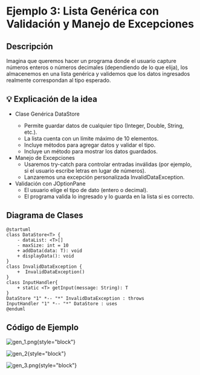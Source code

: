 # Ejemplo 3: Lista Genérica con Validación y Manejo de Excepciones

## Descripción

Imagina que queremos hacer un programa donde el usuario capture números enteros o números decimales (dependiendo de lo
que elija), los almacenemos en una lista genérica y validemos que los datos ingresados realmente correspondan al tipo
esperado.

## 💡 Explicación de la idea

* Clase Genérica DataStore<T>
    * Permite guardar datos de cualquier tipo (Integer, Double, String, etc.).
    * La lista cuenta con un límite máximo de 10 elementos.
    * Incluye métodos para agregar datos y validar el tipo.
    * Incluye un método para mostrar los datos guardados.
* Manejo de Excepciones
    * Usaremos try-catch para controlar entradas inválidas (por ejemplo, si el usuario escribe letras en lugar de
      números).
    * Lanzaremos una excepción personalizada InvalidDataException.
* Validación con JOptionPane
    * El usuario elige el tipo de dato (entero o decimal).
    * El programa valida lo ingresado y lo guarda en la lista si es correcto.

## Diagrama de Clases

```plantuml
@startuml
class DataStore<T> {
    - dataList: <T>[]
    - maxSize: int = 10
    + addData(data: T): void
    + displayData(): void
}
class InvalidDataException {
    +  InvalidDataException()
}
class InputHandler{
    + static <T> getInput(message: String): T
}
DataStore "1" *-- "*" InvalidDataException : throws
InputHandler "1" *-- "*" DataStore : uses
@enduml
```

## Código de Ejemplo

![gen_1.png](gen_1.png){style="block"}


![gen_2](gen_2.png){style="block"}

![gen_3.png](gen_3.png){style="block"}